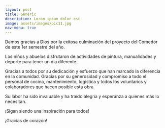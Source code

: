 ```yaml
---
layout: post
title: Generic
description: Lorem ipsum dolor est
image: assets/images/pic11.jpg
nav-menu: true
---
```


Damos gracias a Dios por la exitosa culminación del proyecto del Comedor de este 1er semestre del año.

Los niños y abuelos disfrutaron de actividades de pintura, manualidades y deporte para tener un dia diferente.

Gracias a todos por su dedicación y esfuerzo que han marcado la diferencia en la comunidad. Gracias por su generosidad y compromiso a todo el personal de cocina, mantenimiento, logistica y todos los voluntarios y colaboradores que hacen posible esta obra.

Su labor ha sido invaluable y ha traído alegría y esperanza a quienes más lo necesitan.

¡Sigan siendo una inspiración para todos!

¡Gracias de corazón!
